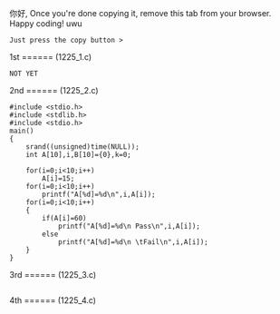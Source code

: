 你好, Once you're done copying it, remove this tab from your browser. Happy coding! uwu

```
Just press the copy button >
```

1st ====== (1225_1.c)


```
NOT YET
```

2nd ====== (1225_2.c)

```
#include <stdio.h>
#include <stdlib.h>
#include <stdio.h> 
main()
{
	srand((unsigned)time(NULL));
	int A[10],i,B[10]={0},k=0;
	
	for(i=0;i<10;i++)
		A[i]=15;
	for(i=0;i<10;i++)
		printf("A[%d]=%d\n",i,A[i]);
	for(i=0;i<10;i++)
	{
		if(A[i]=60)
			printf("A[%d]=%d\n Pass\n",i,A[i]);
		else
			printf("A[%d]=%d\n \tFail\n",i,A[i]);
	}
}
```

3rd ====== (1225_3.c)

```

```

4th ====== (1225_4.c)
```

```
